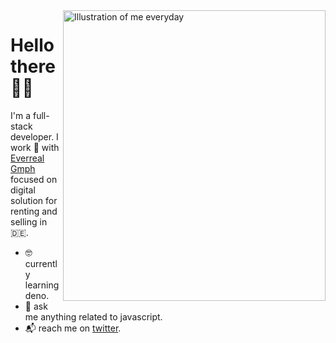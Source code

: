 <img align="right" src="https://github.com/labtocat/labtocat/blob/master/launch_day.png" alt="Illustration of me everyday" width=420px height=465px/>

# Hello there 👋🏽

I'm a full-stack developer. I work 🏡 with [Everreal Gmph](https://www.everreal.co/) focused on digital solution for renting and selling in 🇩🇪.

- 🤓 currently learning deno.
- 💬 ask me anything related to javascript.
- 📬 reach me on [twitter](https://twitter.com/sachin_philip).
